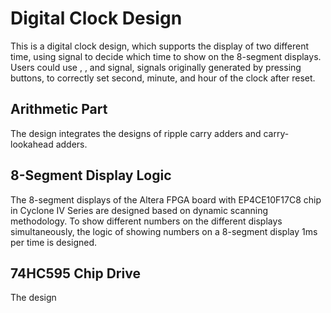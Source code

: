 ﻿# **Digital Clock Design**
This is a digital clock design, which supports the display of two different time, using <mode> signal to decide which time to show on the 8-segment displays. Users could use <nextP0>, <nextP1>, and <add> signal, signals originally generated by pressing buttons, to correctly set second, minute, and hour of the clock after reset.

## Arithmetic Part ##
The design integrates the designs of ripple carry adders and carry-lookahead adders.

## 8-Segment Display Logic ##
The 8-segment displays of the Altera FPGA board with EP4CE10F17C8 chip in Cyclone Ⅳ Series are designed based on dynamic scanning methodology. To show different numbers on the different displays simultaneously, the logic of showing numbers on a 8-segment display 1ms per time is designed.

## 74HC595 Chip Drive ##
The design
